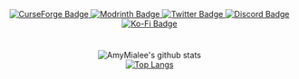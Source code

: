 <div align="center">
  <!--
  <div id="header">
    <img src="https://cdn.discordapp.com/icons/793141001765912636/a_0adffc2feeb72fe621aa450c1b9ca374.webp" width="160"/>
  </div>
  -->
  <div id="badges">
    <a href="https://www.curseforge.com/members/amymialee/projects">
      <img src="https://img.shields.io/badge/CurseForge-16181C?style=for-the-badge&logo=curseforge&logoColor=FF784D" alt="CurseForge Badge"/>
    </a>
    <a href="https://modrinth.com/user/AmyMialee">
      <img src="https://img.shields.io/badge/Modrinth-16181C?style=for-the-badge&logo=modrinth&logoColor=17B85A" alt="Modrinth Badge"/>
    </a>
    <a href="https://twitter.com/amy_mialee">
      <img src="https://img.shields.io/badge/Twitter-16181C?style=for-the-badge&logo=twitter&logoColor=blue" alt="Twitter Badge"/>
    </a>
    <a href="https://discord.com/invite/P4dUsxv6An">
      <img src="https://img.shields.io/badge/Discord-16181C?style=for-the-badge&logo=discord&logoColor=5865F2" alt="Discord Badge"/>
    </a>
    <a href="https://ko-fi.com/amymialee">
      <img src="https://img.shields.io/badge/Ko–Fi-16181C?style=for-the-badge&logo=ko-fi&logoColor=red" alt="Ko-Fi Badge"/>
    </a>
  </div>

  <h1></h1>
  
  ![AmyMialee's github stats](https://github-readme-stats.vercel.app/api?username=AmyMialee&count_private=true&show_icons=true&include_all_commits=true&theme=midnight-purple&hide_rank=true)  
  [![Top Langs](https://github-readme-stats.vercel.app/api/top-langs/?username=AmyMialee&theme=midnight-purple)](https://github.com/anuraghazra/github-readme-stats)
</div>

